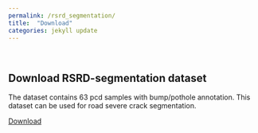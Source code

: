 ```yaml
---
permalink: /rsrd_segmentation/
title:  "Download"
categories: jekyll update
---
```

<br>

## Download RSRD-segmentation dataset
The dataset contains 63 pcd samples with bump/pothole annotation. This dataset can be used for road severe crack segmentation. 


[Download](https://figshare.com/ndownloader/files/41361210)




